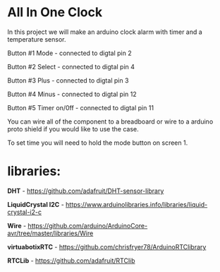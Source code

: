 <h1>All In One Clock</h1>
<p>In this project we will make an arduino clock alarm with timer and a temperature sensor.

Button #1 Mode - connected to digtal pin 2

Button #2 Select - connected to digtal pin 4

Button #3 Plus - connected to digtal pin 3

Button #4 Minus - connected to digtal pin 12

Button #5 Timer on/0ff - connected to digtal pin 11

You can wire all of the component to a breadboard or wire to a arduino proto shield if you would like to use the case.

To set time you will need to hold the mode button on screen 1.
</p>
<h1>libraries:</h1>

<b>DHT</b> - https://github.com/adafruit/DHT-sensor-library

<b>LiquidCrystal I2C</b> - https://www.arduinolibraries.info/libraries/liquid-crystal-i2-c

<b>Wire</b> - https://github.com/arduino/ArduinoCore-avr/tree/master/libraries/Wire

<b>virtuabotixRTC</b> - https://github.com/chrisfryer78/ArduinoRTClibrary

<b>RTCLib</b> - https://github.com/adafruit/RTClib
